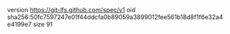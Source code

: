 version https://git-lfs.github.com/spec/v1
oid sha256:50fc7597247e01f44ddcfa0b89059a3899012fee561b18d8f1f6e32a4e4199e7
size 91

